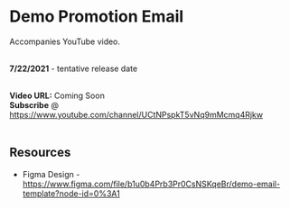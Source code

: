 # Demo Promotion Email

Accompanies YouTube video.
<br />
<br />

**7/22/2021** - tentative release date
<br />
<br />

**Video URL:** Coming Soon 
<br />
**Subscribe** @ https://www.youtube.com/channel/UCtNPspkT5vNq9mMcmq4Rjkw
<br />
<br />

## Resources
- Figma Design - https://www.figma.com/file/b1u0b4Prb3Pr0CsNSKqeBr/demo-email-template?node-id=0%3A1